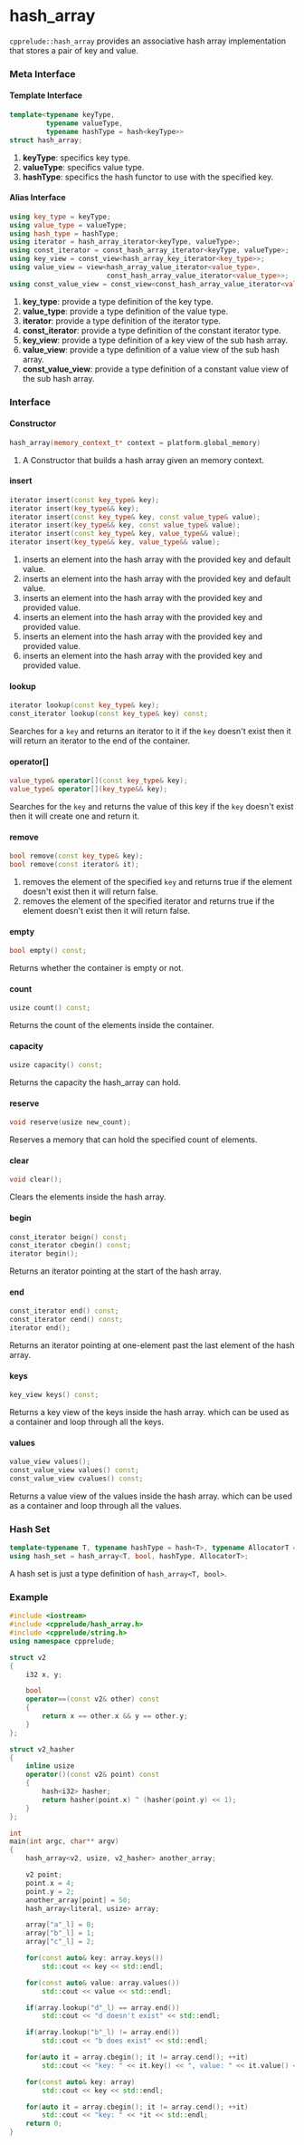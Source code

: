 # hash_array

`cpprelude::hash_array` provides an associative hash array implementation that stores a pair of key and value.

### Meta Interface

#### Template Interface

```c++
template<typename keyType,
		 typename valueType,
		 typename hashType = hash<keyType>>
struct hash_array;
```

1. **keyType**: specifics key type.
2. **valueType**: specifics value type.
3. **hashType**: specifics the hash functor to use with the specified key.

#### Alias Interface

```C++
using key_type = keyType;
using value_type = valueType;
using hash_type = hashType;
using iterator = hash_array_iterator<keyType, valueType>;
using const_iterator = const_hash_array_iterator<keyType, valueType>;
using key_view = const_view<hash_array_key_iterator<key_type>>;
using value_view = view<hash_array_value_iterator<value_type>,
						const_hash_array_value_iterator<value_type>>;
using const_value_view = const_view<const_hash_array_value_iterator<value_type>>;
```

1. **key_type**: provide a type definition of the key type.
2. **value_type**: provide a type definition of the value type.
3. **iterator**: provide a type definition of the iterator type.
4. **const_iterator**: provide a type definition of the constant iterator type.
5. **key_view**: provide a type definition of a key view of the sub hash array.
6. **value_view**: provide a type definition of a value view of the sub hash array.
7. **const_value_view**: provide a type definition of a constant value view of the sub hash array.

### Interface
#### Constructor
```C++
hash_array(memory_context_t* context = platform.global_memory)
```

1. A Constructor that builds a hash array given an memory context.

#### insert

```C++
iterator insert(const key_type& key);
iterator insert(key_type&& key);
iterator insert(const key_type& key, const value_type& value);
iterator insert(key_type&& key, const value_type& value);
iterator insert(const key_type& key, value_type&& value);
iterator insert(key_type&& key, value_type&& value);
```

1. inserts an element into the hash array with the provided key and default value.
2. inserts an element into the hash array with the provided key and default value.
3. inserts an element into the hash array with the provided key and provided value.
4. inserts an element into the hash array with the provided key and provided value.
5. inserts an element into the hash array with the provided key and provided value.
6. inserts an element into the hash array with the provided key and provided value.

#### lookup

```C++
iterator lookup(const key_type& key);
const_iterator lookup(const key_type& key) const;
```

Searches for a `key` and returns an iterator to it if the `key` doesn't exist then it will return an iterator to the end of the container.

#### operator[]

```C++
value_type& operator[](const key_type& key);
value_type& operator[](key_type&& key);
```

Searches for the `key` and returns the value of this key if the `key` doesn't exist then it will create one and return it.

#### remove

```C++
bool remove(const key_type& key);
bool remove(const iterator& it);
```

1. removes the element of the specified `key` and returns true if the element doesn't exist then it will return false.
2. removes the element of the specified iterator and returns true if the element doesn't exist then it will return false.

#### empty

```C++
bool empty() const;
```

Returns whether the container is empty or not.

#### count

```C++
usize count() const;
```

Returns the count of the elements inside the container.

#### capacity

```C++
usize capacity() const;
```

Returns the capacity the hash_array can hold.

#### reserve

```C++
void reserve(usize new_count);
```

Reserves a memory that can hold the specified count of elements.

#### clear

```C++
void clear();
```

Clears the elements inside the hash array.

#### begin

```C++
const_iterator beign() const;
const_iterator cbegin() const;
iterator begin();
```

Returns an iterator pointing at the start of the hash array.

#### end

```C++
const_iterator end() const;
const_iterator cend() const;
iterator end();
```

Returns an iterator pointing at one-element past the last element of the hash array.

#### keys

```C++
key_view keys() const;
```

Returns a key view of the keys inside the hash array. which can be used as a container and loop through all the keys.

#### values

```C++
value_view values();
const_value_view values() const;
const_value_view cvalues() const;
```

Returns a value view of the values inside the hash array. which can be used as a container and loop through all the values.

### Hash Set

```C++
template<typename T, typename hashType = hash<T>, typename AllocatorT = global_allocator>
using hash_set = hash_array<T, bool, hashType, AllocatorT>;
```

A hash set is just a type definition of `hash_array<T, bool>`.

### Example

```C++
#include <iostream>
#include <cpprelude/hash_array.h>
#include <cpprelude/string.h>
using namespace cpprelude;

struct v2
{
    i32 x, y;

    bool
    operator==(const v2& other) const
    {
        return x == other.x && y == other.y;
    }
};

struct v2_hasher
{
    inline usize
    operator()(const v2& point) const
    {
        hash<i32> hasher;
        return hasher(point.x) ^ (hasher(point.y) << 1);
    }
};

int
main(int argc, char** argv)
{
    hash_array<v2, usize, v2_hasher> another_array;

    v2 point;
    point.x = 4;
    point.y = 2;
    another_array[point] = 50;
	hash_array<literal, usize> array;

	array["a"_l] = 0;
	array["b"_l] = 1;
	array["c"_l] = 2;

	for(const auto& key: array.keys())
		std::cout << key << std::endl;

	for(const auto& value: array.values())
		std::cout << value << std::endl;

	if(array.lookup("d"_l) == array.end())
		std::cout << "d doesn't exist" << std::endl;

	if(array.lookup("b"_l) != array.end())
		std::cout << "b does exist" << std::endl;

	for(auto it = array.cbegin(); it != array.cend(); ++it)
		std::cout << "key: " << it.key() << ", value: " << it.value() << std::endl;

	for(const auto& key: array)
		std::cout << key << std::endl;

	for(auto it = array.cbegin(); it != array.cend(); ++it)
		std::cout << "key: " << *it << std::endl;
	return 0;
}
```
